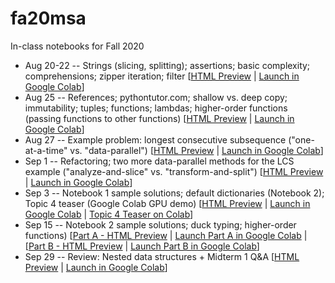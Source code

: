# fa20msa

In-class notebooks for Fall 2020

* Aug 20-22 -- Strings (slicing, splitting); assertions; basic complexity; comprehensions; zipper iteration; filter [[HTML Preview](https://htmlpreview.github.io/?https://raw.githubusercontent.com/rvuduc/cse6040fa20/master/0820.html) | [Launch in Google Colab](https://colab.research.google.com/github/rvuduc/cse6040fa20/blob/master/0820.ipynb)]
* Aug 25 -- References; pythontutor.com; shallow vs. deep copy; immutability; tuples; functions; lambdas; higher-order functions (passing functions to other functions) [[HTML Preview](https://htmlpreview.github.io/?https://raw.githubusercontent.com/rvuduc/cse6040fa20/master/0825.html) | [Launch in Google Colab](https://colab.research.google.com/github/rvuduc/cse6040fa20/blob/master/0825.ipynb)]
* Aug 27 -- Example problem: longest consecutive subsequence ("one-at-a-time" vs. "data-parallel") [[HTML Preview](https://htmlpreview.github.io/?https://raw.githubusercontent.com/rvuduc/cse6040fa20/master/0827.html) | [Launch in Google Colab](https://colab.research.google.com/github/rvuduc/cse6040fa20/blob/master/0827.ipynb)]
* Sep 1 -- Refactoring; two more data-parallel methods for the LCS example ("analyze-and-slice" vs. "transform-and-split") [[HTML Preview](https://htmlpreview.github.io/?https://raw.githubusercontent.com/rvuduc/cse6040fa20/master/0901.html) | [Launch in Google Colab](https://colab.research.google.com/github/rvuduc/cse6040fa20/blob/master/0901.ipynb)]
* Sep 3 -- Notebook 1 sample solutions; default dictionaries (Notebook 2); Topic 4 teaser (Google Colab GPU demo) [[HTML Preview](https://htmlpreview.github.io/?https://raw.githubusercontent.com/rvuduc/cse6040fa20/master/0903.html) | [Launch in Google Colab](https://colab.research.google.com/github/rvuduc/cse6040fa20/blob/master/0903.ipynb) | [Topic 4 Teaser on Colab](https://colab.research.google.com/drive/1-MlOoW5y2TznOm_LmBjlArjbkwvMrykJ?usp=sharing)]
* Sep 15 -- Notebook 2 sample solutions; duck typing; higher-order functions) [[Part A - HTML Preview](https://htmlpreview.github.io/?https://raw.githubusercontent.com/rvuduc/cse6040fa20/master/0915a.html) | [Launch Part A in Google Colab](https://colab.research.google.com/github/rvuduc/cse6040fa20/blob/master/0915a.ipynb) | [[Part B - HTML Preview](https://htmlpreview.github.io/?https://raw.githubusercontent.com/rvuduc/cse6040fa20/master/0915b.html) | [Launch Part B in Google Colab](https://colab.research.google.com/github/rvuduc/cse6040fa20/blob/master/0915b.ipynb)]
* Sep 29 -- Review: Nested data structures + Midterm 1 Q&A [[HTML Preview](https://htmlpreview.github.io/?https://raw.githubusercontent.com/rvuduc/cse6040fa20/master/0929.html) | [Launch in Google Colab](https://colab.research.google.com/github/rvuduc/cse6040fa20/blob/master/0929.ipynb)]
